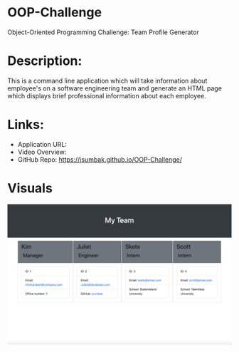 # OOP-Challenge
Object-Oriented Programming Challenge: Team Profile Generator

# Description:
This is a command line application which will take information about employee's on a software engineering team and generate an HTML page which displays brief professional information about each employee.

# Links:
 - Application URL: 
 - Video Overview:
 - GitHub Repo: https://jsumbak.github.io/OOP-Challenge/

# Visuals
<img src="./assets/OOPSS.png">